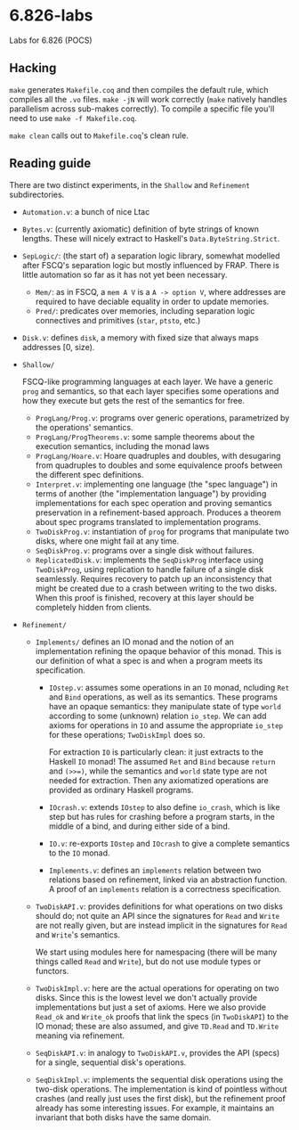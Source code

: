 # 6.826-labs
Labs for 6.826 (POCS)

## Hacking

`make` generates `Makefile.coq` and then compiles the default rule, which
compiles all the `.vo` files. `make -jN` will work correctly (`make` natively
handles parallelism across sub-makes correctly). To compile a specific file
you'll need to use `make -f Makefile.coq`.

`make clean` calls out to `Makefile.coq`'s clean rule.

## Reading guide

There are two distinct experiments, in the `Shallow` and `Refinement`
subdirectories.

* `Automation.v`: a bunch of nice Ltac
* `Bytes.v`: (currently axiomatic) definition of byte strings of known lengths.
  These will nicely extract to Haskell's `Data.ByteString.Strict`.
* `SepLogic/`: (the start of) a separation logic library, somewhat modelled
  after FSCQ's separation logic but mostly influenced by FRAP. There is little
  automation so far as it has not yet been necessary.
  * `Mem/`: as in FSCQ, a `mem A V` is a `A -> option V`, where addresses are
    required to have deciable equality in order to update memories.
  * `Pred/`: predicates over memories, including separation logic connectives
    and primitives (`star`, `ptsto`, etc.)
* `Disk.v`: defines `disk`, a memory with fixed size that always maps addresses
  [0, size).
* `Shallow/`

  FSCQ-like programming languages at each layer. We have a generic `prog` and
  semantics, so that each layer specifies some operations and how they execute
  but gets the rest of the semantics for free.

  - `ProgLang/Prog.v`: programs over generic operations, parametrized by the operations'
    semantics.
  - `ProgLang/ProgTheorems.v`: some sample theorems about the execution semantics,
    including the monad laws
  - `ProgLang/Hoare.v`: Hoare quadruples and doubles, with desugaring
    from quadruples to doubles and some equivalence proofs between the different
    spec definitions.
  - `Interpret.v`: implementing one language (the "spec language") in terms of
    another (the "implementation language") by providing implementations for
    each spec operation and proving semantics preservation in a refinement-based
    approach. Produces a theorem about spec programs translated to
    implementation programs.
  - `TwoDiskProg.v`: instantiation of `prog` for programs that manipulate two
    disks, where one might fail at any time.
  - `SeqDiskProg.v`: programs over a single disk without failures.
  - `ReplicatedDisk.v`: implements the `SeqDiskProg` interface using
    `TwoDiskProg`, using replication to handle failure of a single disk
    seamlessly. Requires recovery to patch up an inconsistency that might be
    created due to a crash between writing to the two disks. When this proof is
    finished, recovery at this layer should be completely hidden from clients.

* `Refinement/`
  * `Implements/` defines an IO monad and the notion of an implementation
    refining the opaque behavior of this monad. This is our definition of what a spec is and when a program meets its specification.
    - `IOstep.v`: assumes some operations in an `IO` monad, ncluding `Ret` and
      `Bind` operations, as well as its semantics. These programs have an opaque
      semantics: they manipulate state of type `world` according to some (unknown)
      relation `io_step`. We can add axioms for operations in `IO` and assume
      the appropriate `io_step` for these operations; `TwoDiskImpl` does so.

      For extraction `IO` is particularly clean: it just extracts to the Haskell
      `IO` monad! The assumed `Ret` and `Bind` because `return` and `(>>=)`, while
      the semantics and `world` state type are not needed for extraction. Then any
      axiomatized operations are provided as ordinary Haskell programs.
    - `IOcrash.v`: extends `IOstep` to also define `io_crash`, which is like step
      but has rules for crashing before a program starts, in the middle of a bind,
      and during either side of a bind.
    - `IO.v`: re-exports `IOstep` and `IOcrash` to give a complete semantics to
      the `IO` monad.
    - `Implements.v`: defines an `implements` relation between two relations based
      on refinement, linked via an abstraction function. A proof of an
      `implements` relation is a correctness specification.
  - `TwoDiskAPI.v`: provides definitions for what operations on two disks should
    do; not quite an API since the signatures for `Read` and `Write` are not
    really given, but are instead implicit in the signatures for `Read` and
    `Write`'s semantics.

    We start using modules here for namespacing (there will be many things
    called `Read` and `Write`), but do not use module types or functors.
  - `TwoDiskImpl.v`: here are the actual operations for operating on two disks.
    Since this is the lowest level we don't actually provide implementations but
    just a set of axioms. Here we also provide `Read_ok` and `Write_ok` proofs
    that link the specs (in `TwoDiskAPI`) to the IO monad; these are also
    assumed, and give `TD.Read` and `TD.Write` meaning via refinement.
  - `SeqDiskAPI.v`: in analogy to `TwoDiskAPI.v`, provides the API (specs) for a
    single, sequential disk's operations.
  - `SeqDiskImpl.v`: implements the sequential disk operations using the
    two-disk operations. The implementation is kind of pointless without crashes
    (and really just uses the first disk), but the refinement proof already has
    some interesting issues. For example, it maintains an invariant that both
    disks have the same domain.
